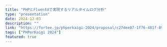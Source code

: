 ```yaml
---
title: "PHPとFluentdで実現するリアルタイムログ分析"
type: "presentation"
date: 2024-12-03
description: ""
link: "https://fortee.jp/phperkaigi-2024/proposal/c27dee07-1f76-481f-89fa-3d7e7604bdfd"
tags: ["PHPerKaigi 2024"]
featured: true
---
```

